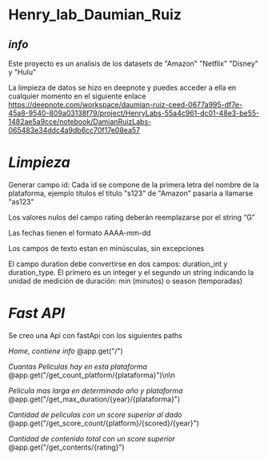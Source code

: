 # Henry_lab_Daumian_Ruiz

## *info*
Este proyecto es un analisis de los datasets de "Amazon" "Netflix" "Disney" y "Hulu"

La limpieza de datos se hizo en deepnote y puedes acceder a ella en cualquier momento en el siguiente enlace
https://deepnote.com/workspace/daumian-ruiz-ceed-0677a995-df7e-45a8-9540-809a03138f79/project/HenryLabs-55a4c961-dc01-48e3-be55-1482ae5a9cce/notebook/DamianRuizLabs-065483e34ddc4a9db6cc70f17e08ea57

# *Limpieza*

Generar campo id: Cada id se compone de la primera letra del nombre de la plataforma,
ejemplo títulos el titulo "s123" de "Amazon" pasaria a llamarse "as123"

Los valores nulos del campo rating deberán reemplazarse por el string “G” 

Las fechas tienen el formato AAAA-mm-dd

Los campos de texto estan en minúsculas, sin excepciones

El campo duration debe convertirse en dos campos: duration_int y duration_type.
El primero es un integer y el segundo un string indicando la unidad de medición de duración: min (minutos) o season (temporadas)


# *Fast API*

Se creo una Api con fastApi 
con los siguientes paths

*Home, contiene info*
@app.get("/")

*Cuantas Peliculas hay en esta plataforma*
@app.get("/get_count_platform/{plataforma}")\n\n

*Pelicula mas larga en determinado año y plataforma*
@app.get("/get_max_duration/{year}/{plataforma}")

*Cantidad de peliculas con un score superior al dado*
@app.get("/get_score_count/{platform}/{scored}/{year}")

*Cantidad de contenido total con un score superior*
@app.get("/get_contents/{rating}")
